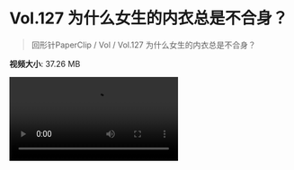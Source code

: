 # Vol.127 为什么女生的内衣总是不合身？

> 回形针PaperClip / Vol / Vol.127 为什么女生的内衣总是不合身？

**视频大小**: 37.26 MB

<div class="video"><video src="https://file.hsyhx.top/archive/PaperClip/Vol/127.mp4" controls preload>🤔 您的浏览器不支持 video 标签</video></div>